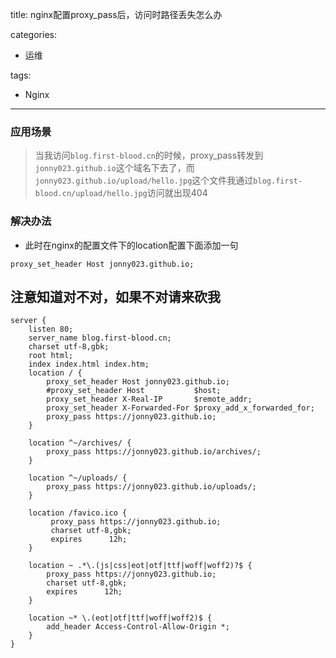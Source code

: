 title: nginx配置proxy_pass后，访问时路径丢失怎么办

categories:
- 运维

tags:
- Nginx

---

### 应用场景

> 当我访问`blog.first-blood.cn`的时候，proxy_pass转发到`jonny023.github.io`这个域名下去了，而`jonny023.github.io/upload/hello.jpg`这个文件我通过`blog.first-blood.cn/upload/hello.jpg`访问就出现404

### 解决办法

* 此时在nginx的配置文件下的location配置下面添加一句

```
proxy_set_header Host jonny023.github.io;
```

## 注意知道对不对，如果不对请来砍我

```
server {
	listen 80;
	server_name blog.first-blood.cn;
	charset utf-8,gbk;
	root html;  
	index index.html index.htm;
	location / {
		proxy_set_header Host jonny023.github.io;
		#proxy_set_header Host           $host;
		proxy_set_header X-Real-IP       $remote_addr;
		proxy_set_header X-Forwarded-For $proxy_add_x_forwarded_for;
		proxy_pass https://jonny023.github.io;
	}
	
	location ^~/archives/ {
		proxy_pass https://jonny023.github.io/archives/;
	}
	
	location ^~/uploads/ {
		proxy_pass https://jonny023.github.io/uploads/;
	}
	
	location /favico.ico {
		 proxy_pass https://jonny023.github.io;
		 charset utf-8,gbk;
		 expires      12h;
	}
	
	location ~ .*\.(js|css|eot|otf|ttf|woff|woff2)?$ {
		proxy_pass https://jonny023.github.io;
		charset utf-8,gbk;
		expires      12h;
	}
	
	location ~* \.(eot|otf|ttf|woff|woff2)$ {
		add_header Access-Control-Allow-Origin *;
	}
}
```